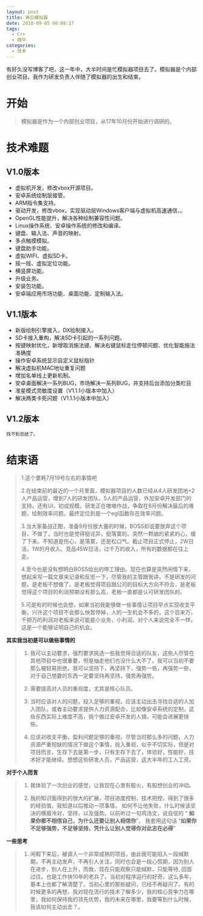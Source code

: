 ```yaml
---
layout: post
title: 再见模拟器
date: 2018-09-05 00:08:17
tags: 
  - C++
  - 精华
categories: 
  - 技术
---
```


有好久没写博客了吧，这一年中，大半时间是忙模拟器项目去了。模拟器是个内部创业项目。我作为研发负责人伴随了模拟器的出生和结束。

# 开始


> 模拟器是作为一个内部创业项目，从17年10月份开始进行调研的。

# 技术难题

## V1.0版本
- 虚拟机开发，修改vbox开源项目。
- 安卓系统绘制层接管。
- ARM指令集支持。
- 驱动开发，修改vbox，实现驱动层Windows客户端与虚拟机高速通信，。
- OpenGL性能提升，解决各种绘制兼容性问题。
- Linux操作系统、安卓操作系统的修改和编译。
- 键盘、输入法、声音的映射。
- 多点触摸模拟。
- 键盘助手功能。
- 虚拟WIFI、虚拟SD卡。
- 摇一摇、虚拟定位功能。
- 横竖屏功能。
- 升级业务。
- 安装包功能。
- 安卓端应用市场功能、桌面功能、定制输入法。

## V1.1版本
- 新版绘制引擎接入，DX绘制接入。
- SD卡接入重构，解决SD卡引起的一系列问题。
- 按键映射优化，新增取消施法键、解决右键鼠标走位停顿问题、优化智能施法准确度
- 操作安卓系统显示自定义鼠标指针
- 解决虚拟机MAC地址重复问题
- 增加名单线上更新机制。
- 安卓桌面解决一系列BUG，市场解决一系列BUG，并支持后台添加分类栏目
- 准星模式灵敏度设置（V1.1.1小版本中加入）
- 解决两类卡死问题（V1.1.1小版本中加入）

## V1.2版本
	找不到总结了。

# 结束语

>1.这个噩耗7月19号左右的事情吧
>
>2.在结束前的最近的一个月里面，模拟器项目的人数已经从4人研发团地+2人产品运营，增到7人的研发团队，5人的产品运营，外加安卓开发部门的支持。还有UI，初成规模。研发正在嗷嗷作战，争取在8月份解决最后的难题，绘制效率问题。最终定位到是一个egl函数存在效率问题。
>
>3.当大家备战正酣，准备9月份放大量的时候，BOSS却说要放弃这个项目，不做了，当时也是觉得挺诧异，挺落寞的。突然一颗崩的紧紧的心，缓了下来。不知道是伤心，是落寞，还是松口气。截止项目正式停止，2W日活，1W的月收入。竞品45W日活，过千万的收入，所有的数据都在往上走。
>
>4.至今也是没有想明白BOSS给出的停工理由。现在也算是突然闲情下来，想起来写一篇文章来记录和反思一下，尽管我的主管跟我讲，不是研发的问题，是老板不想做了。是老板觉得项目跟公司的目标大方向不符合，是老板觉得这个项目的利润预期没有那么高，老板一直都是认可研发团队的。
>
>5.可是有的时候也会想，如果当初我能够做一些事情让项目早点实现收支平衡，兴许这个项目不会那么快暂停掉，人的一生机会不多的，这个百来万，千把万的利润对老板来说可能是小业务，小利润，对个人来说完全不一样，这是一个能够证明自己的机会。

**其实我当初是可以做些事情的**
> 1. 我可以主动要求，强烈要求挑选一些我觉得合适的队友，这些人尽管在其他项目中也很重要，但是抽走他们也没什么大不了。我可以当初不要那么被轻易拒绝，我可以坚持下，再坚持下，强势一些，再强势一些，对于自己想要的东西一定要坚持再坚持，强势再强势。
> 
> 2. 需要提高对人员的重视度，尤其是核心队员。
> 
> 3. 当时应该对人的问题，投入足够的重视，应该主动出击寻找合适的人加入团队，或者主动要求提供人力资源配合，比如像安卓系统的定制，这些东西实际上难度不高，挑个做过安卓开发的人搞，可能会进展更快些。
> 
> 4. 应该对收支平衡，盈利问题足够的重视，尽管当时那么多的问题，人力资源严重短缺的情况下做这个事情，投入重视，似乎不切实际，但是对项目而言，生存下去是第一步，只有生存下去了，体验好，性能好，技术好才能继续。想想这些研发人员，产品运营，这大半年的工人工资。

**对于个人而言**
> 1. 我体验了一次创业的感觉，让我现在心里有股火，有股想创业的冲动。
> 
> 2. 我的知识面得到的很大的扩展，项目进度控制，技术把控，得到了很多的经验值，我知道以后推动一项事情。
> 如何不让他失败，什么时候该坚决的横眉冷对，坚持，以及强势。以前听过一句鸡汤文，说自信的 “
**如果你都不相信自己，为什么还要让别人相信你**”， 我套用这句话 “**如果你不足够强势，不足够坚持，凭什么让别人觉得你对此志在必得**”

**一些思考**
> 1. 闲暇下来后，被调入一个非常成熟的项目，由此我可能陷入一段缄默期，不再主动发声，不再引人关注，同时也会是一段心慌期，因为别人在进步，别人在上升，而我，现在只能观察只能缄默，只能等待, 回首过往，也是工作快10年的老兵了。当初对程序运行的好奇，这么多年，基本上也都了解清楚了。当初心里的那些疑问，已经不再疑问了。有的时候更多的再想，我对现在流行的技术了解多少，我的核心竞争力在哪里，我如何保持我的领先优势，我的未来在哪里，我要等到什么时候，我该如何主动出击？。
